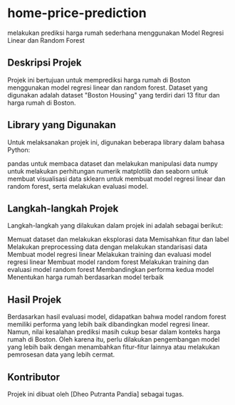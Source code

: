# home-price-prediction
melakukan prediksi harga rumah sederhana menggunakan Model Regresi Linear dan Random Forest
## Deskripsi Projek
Projek ini bertujuan untuk memprediksi harga rumah di Boston menggunakan model regresi linear dan random forest. Dataset yang digunakan adalah dataset "Boston Housing" yang terdiri dari 13 fitur dan harga rumah di Boston.

## Library yang Digunakan
Untuk melaksanakan projek ini, digunakan beberapa library dalam bahasa Python:

pandas untuk membaca dataset dan melakukan manipulasi data
numpy untuk melakukan perhitungan numerik
matplotlib dan seaborn untuk membuat visualisasi data
sklearn untuk membuat model regresi linear dan random forest, serta melakukan evaluasi model.
## Langkah-langkah Projek
Langkah-langkah yang dilakukan dalam projek ini adalah sebagai berikut:

Memuat dataset dan melakukan eksplorasi data
Memisahkan fitur dan label
Melakukan preprocessing data dengan melakukan standarisasi data
Membuat model regresi linear
Melakukan training dan evaluasi model regresi linear
Membuat model random forest
Melakukan training dan evaluasi model random forest
Membandingkan performa kedua model
Menentukan harga rumah berdasarkan model terbaik
## Hasil Projek
Berdasarkan hasil evaluasi model, didapatkan bahwa model random forest memiliki performa yang lebih baik dibandingkan model regresi linear. Namun, nilai kesalahan prediksi masih cukup besar dalam konteks harga rumah di Boston. Oleh karena itu, perlu dilakukan pengembangan model yang lebih baik dengan menambahkan fitur-fitur lainnya atau melakukan pemrosesan data yang lebih cermat.

## Kontributor
Projek ini dibuat oleh [Dheo Putranta Pandia] sebagai tugas.
